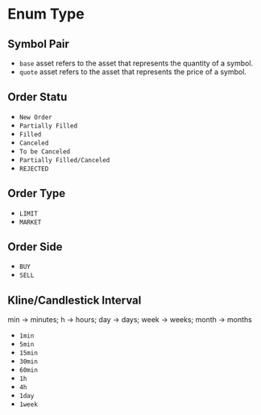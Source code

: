 # Enum Type

## Symbol Pair

*   `base`  asset refers to the asset that represents the quantity of a symbol.
*   `quote` asset refers to the asset that represents the price of a symbol.

## Order Statu

*   `New Order`
*   `Partially Filled`
*   `Filled`
*   `Canceled`
*   `To be Canceled`
*   `Partially Filled/Canceled`
*   `REJECTED`

## Order Type

*   `LIMIT`
*   `MARKET`

## Order Side

*   `BUY`
*   `SELL`

## Kline/Candlestick Interval

min -> minutes; h -> hours; day -> days; week -> weeks; month -> months

*   `1min`
*   `5min`
*   `15min`
*   `30min`
*   `60min`
*   `1h`
*   `4h`
*   `1day`
*   `1week`